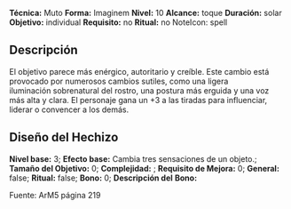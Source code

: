 
**Técnica:** Muto
**Forma:** Imaginem
**Nivel:** 10
**Alcance:** toque 
**Duración:** solar  
**Objetivo:** individual
**Requisito:** no
**Ritual:** no
NoteIcon: spell




## Descripción 
<p>El objetivo parece más enérgico, autoritario y creíble. Este cambio está provocado por numerosos cambios sutiles, como una ligera iluminación sobrenatural del rostro, una postura más erguida y una voz más alta y clara. El personaje gana un +3 a las tiradas para influenciar, liderar o convencer a los demás.</p>

## Diseño del Hechizo 

**Nivel base:** 3; **Efecto base:** Cambia tres sensaciones de un objeto.;  **Tamaño del **Objetivo:**** 0; **Complejidad:** ; **Requisito de Mejora:** 0; **General:** false; **Ritual:** false; **Bono:** 0; **Descripción del** **Bono:** 

Fuente: ArM5 página 219
